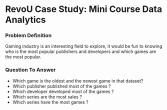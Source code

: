 # RevoU Case Study: Mini Course Data Analytics
### Problem Definition
Gaming industry is an interesting field to explore, it would be fun to knowing who is the most popular publishers and developers and which games are the most popular.
### Question To Answer
- Which game is the oldest and the newest game in that dataset? 
- Which publisher published most of the games ?
- Which developer developed most of the games ?
- Which series are the most sales ?
- Which series have the most games ?
